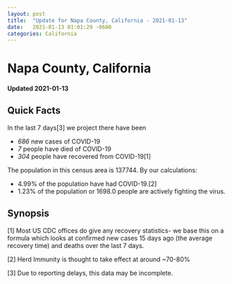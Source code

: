 ```yaml
---
layout: post
title:  "Update for Napa County, California - 2021-01-13"
date:   2021-01-13 01:01:29 -0600
categories: California
---
```


# Napa County, California
#### Updated 2021-01-13

## Quick Facts

In the last 7 days[3] we project there have been
- *686* new cases of COVID-19
- *7* people have died of COVID-19
- *304* people have recovered from COVID-19[1]

The population in this census area is 137744. By our calculations:
- 4.99% of the population have had COVID-19.[2]
- 1.23% of the population or 1698.0 people are actively fighting the virus.

## Synopsis




[1] Most US CDC offices do give any recovery statistics- we base this on a formula which looks at confirmed new cases
15 days ago (the average recovery time) and deaths over the last 7 days.

[2] Herd Immunity is thought to take effect at around ~70-80%

[3] Due to reporting delays, this data may be incomplete.
 
    